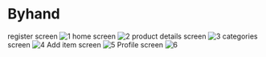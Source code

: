# Byhand
register screen
![1](https://user-images.githubusercontent.com/66273353/133886197-88f826d3-e894-49e5-b466-c55fa458e562.jpg)
home screen
![2](https://user-images.githubusercontent.com/66273353/133886349-49376a61-6903-4da4-b75e-421d9d42cdd5.png)
product details screen
![3](https://user-images.githubusercontent.com/66273353/133886399-6fa754db-cc70-483d-a66c-7e6de76dc912.jpg)
categories screen
![4](https://user-images.githubusercontent.com/66273353/133886468-2568f057-84b0-4f4e-bd69-8d55a77fb9d4.jpg)
Add item screen
![5](https://user-images.githubusercontent.com/66273353/133886512-cd306779-e061-4b61-b1bc-e27235ee8063.jpg)
Profile screen
![6](https://user-images.githubusercontent.com/66273353/133886594-0773f12e-a475-4d69-ac4e-f2f429e16256.jpg)

